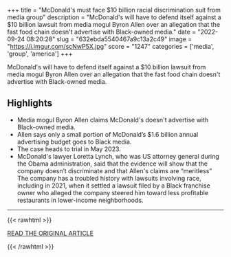 +++
title = "McDonald's must face $10 billion racial discrimination suit from media group"
description = "McDonald's will have to defend itself against a $10 billion lawsuit from media mogul Byron Allen over an allegation that the fast food chain doesn't advertise with Black-owned media."
date = "2022-09-24 08:20:28"
slug = "632ebda5540467a9c13a2c49"
image = "https://i.imgur.com/scNwP5X.jpg"
score = "1247"
categories = ['media', 'group', 'america']
+++

McDonald's will have to defend itself against a $10 billion lawsuit from media mogul Byron Allen over an allegation that the fast food chain doesn't advertise with Black-owned media.

## Highlights

- Media mogul Byron Allen claims McDonald's doesn't advertise with Black-owned media.
- Allen says only a small portion of McDonald’s $1.6 billion annual advertising budget goes to Black media.
- The case heads to trial in May 2023.
- McDonald's lawyer Loretta Lynch, who was US attorney general during the Obama administration, said that the evidence will show that the company doesn’t discriminate and that Allen's claims are “meritless” The company has a troubled history with lawsuits involving race, including in 2021, when it settled a lawsuit filed by a Black franchise owner who alleged the company steered him toward less profitable restaurants in lower-income neighborhoods.

---

{{< rawhtml >}}
  <p class="article-category">
    <a target="_blank" href="https://www.cnn.com/2022/09/23/business/mcdonalds-byron-allen-lawsuit/index.html">READ THE ORIGINAL ARTICLE</a>
  </p>
{{< /rawhtml >}}
